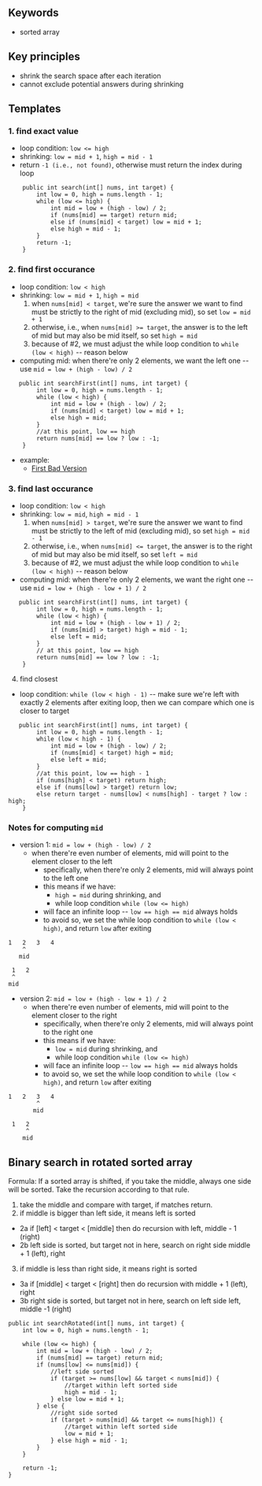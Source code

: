 ## Keywords
- sorted array

## Key principles
- shrink the search space after each iteration
- cannot exclude potential answers during shrinking

## Templates
### 1. find exact value
- loop condition: ```low <= high```
- shrinking: ```low = mid + 1```, ```high = mid - 1```
- return ```-1 (i.e., not found)```, otherwise must return the index during loop
```
    public int search(int[] nums, int target) {
        int low = 0, high = nums.length - 1;
        while (low <= high) {
            int mid = low + (high - low) / 2;
            if (nums[mid] == target) return mid;
            else if (nums[mid] < target) low = mid + 1;
            else high = mid - 1;
        }
        return -1;
    }
```

### 2. find first occurance
- loop condition: ```low < high```
- shrinking: ```low = mid + 1```, ```high = mid```
  1. when ```nums[mid] < target```, we're sure the answer we want to find must be strictly to the right of mid (excluding mid), so set ```low = mid + 1```
  2. otherwise, i.e., when ```nums[mid] >= target```, the answer is to the left of mid but may also be mid itself, so set ```high = mid```
  3. because of #2, we must adjust the while loop condition to ```while (low < high)``` -- reason below
- computing mid: when there're only 2 elements, we want the left one -- use ```mid = low + (high - low) / 2```
```
   public int searchFirst(int[] nums, int target) {
        int low = 0, high = nums.length - 1;
        while (low < high) {
            int mid = low + (high - low) / 2;
            if (nums[mid] < target) low = mid + 1;
            else high = mid;
        }
        //at this point, low == high
        return nums[mid] == low ? low : -1;
    }
```

- example:
    - [First Bad Version](https://leetcode.com/problems/first-bad-version/)

### 3. find last occurance
- loop condition: ```low < high```
- shrinking: ```low = mid```, ```high = mid - 1```
  1. when ```nums[mid] > target```, we're sure the answer we want to find must be strictly to the left of mid (excluding mid), so set ```high = mid - 1```
  2. otherwise, i.e., when ```nums[mid] <= target```, the answer is to the right of mid but may also be mid itself, so set ```left = mid```
  3. because of #2, we must adjust the while loop condition to ```while (low < high)``` -- reason below
- computing mid: when there're only 2 elements, we want the right one -- use ```mid = low + (high - low + 1) / 2```
```
   public int searchFirst(int[] nums, int target) {
        int low = 0, high = nums.length - 1;
        while (low < high) {
            int mid = low + (high - low + 1) / 2;
            if (nums[mid] > target) high = mid - 1;
            else left = mid;
        }
        // at this point, low == high
        return nums[mid] == low ? low : -1;
    }
```

4. find closest
- loop condition: ```while (low < high - 1)``` -- make sure we're left with exactly 2 elements after exiting loop, then we can compare which one is closer to target
```
   public int searchFirst(int[] nums, int target) {
        int low = 0, high = nums.length - 1;
        while (low < high - 1) {
            int mid = low + (high - low) / 2;
            if (nums[mid] < target) high = mid;
            else left = mid;
        }
        //at this point, low == high - 1
        if (nums[high] < target) return high;
        else if (nums[low] > target) return low;
        else return target - nums[low] < nums[high] - target ? low : high;
    }
```

### Notes for computing ```mid```
- version 1: ```mid = low + (high - low) / 2```
  - when there're even number of elements, mid will point to the element closer to the left
    - specifically, when there're only 2 elements, mid will always point to the left one
    - this means if we have:
      - ```high = mid``` during shrinking, and
      - while loop condition ```while (low <= high)```
    - will face an infinite loop -- ```low == high == mid``` always holds
    - to avoid so, we set the while loop condition to ```while (low < high)```, and return ```low``` after exiting
```
1   2   3   4
    ^
   mid
   
 1   2  
 ^
mid
```
  
- version 2: ```mid = low + (high - low + 1) / 2```
  - when there're even number of elements, mid will point to the element closer to the right
    - specifically, when there're only 2 elements, mid will always point to the right one
    - this means if we have:
      - ```low = mid``` during shrinking, and
      - while loop condition ```while (low <= high)```
    - will face an infinite loop -- ```low == high == mid``` always holds
    - to avoid so, we set the while loop condition to ```while (low < high)```, and return ```low``` after exiting
```
1   2   3   4
        ^
       mid
   
 1   2  
     ^
    mid
```

## Binary search in rotated sorted array

Formula: If a sorted array is shifted, if you take the middle, always one side will be sorted. Take the recursion according to that rule.

1. take the middle and compare with target, if matches return.
2. if middle is bigger than left side, it means left is sorted
- 2a if [left] < target < [middle] then do recursion with left, middle - 1 (right)
- 2b left side is sorted, but target not in here, search on right side middle + 1 (left), right
3. if middle is less than right side, it means right is sorted
- 3a if [middle] < target < [right] then do recursion with middle + 1 (left), right
- 3b right side is sorted, but target not in here, search on left side left, middle -1 (right)

```
public int searchRotated(int[] nums, int target) {
    int low = 0, high = nums.length - 1;

    while (low <= high) {
        int mid = low + (high - low) / 2;
        if (nums[mid] == target) return mid;
        if (nums[low] <= nums[mid]) {
            //left side sorted
            if (target >= nums[low] && target < nums[mid]) {
                //target within left sorted side
                high = mid - 1;
            } else low = mid + 1;
        } else {
            //right side sorted
            if (target > nums[mid] && target <= nums[high]) {
                //target within left sorted side
                low = mid + 1; 
            } else high = mid - 1;
        }
    }

    return -1;
}
```
